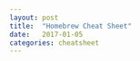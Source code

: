 ```yaml
---
layout: post
title:  "Homebrew Cheat Sheet"
date:   2017-01-05 
categories: cheatsheet
---
```


<script src="https://gist.github.com/awkale/2a4c8f344b04bc29deb500aad2d72636.js"></script>